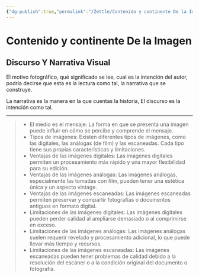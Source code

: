 ```yaml
---
{"dg-publish":true,"permalink":"/Zettle/Contenido y continente De la Imagen/","title":"Contenido De la Imagen","updated":"2024-02-25T20:59:52.565-05:00"}
---
```



# Contenido y continente De la Imagen

## Discurso Y Narrativa Visual

El motivo fotográfico, qué significado se lee, cual es la intención del autor, podría decirse que esta es la lectura como tal, la narrativa que se construye.

La narrativa es la manera en la que cuentas la historia, El discurso es la intención como tal.

---

> - El medio es el mensaje: La forma en que se presenta una imagen puede influir en cómo se percibe y comprende el mensaje.
> - Tipos de imágenes: Existen diferentes tipos de imágenes, como las digitales, las análogas (de film) y las escaneadas. Cada tipo tiene sus propias características y limitaciones.
> - Ventajas de las imágenes digitales: Las imágenes digitales permiten un procesamiento más rápido y una mayor flexibilidad para su edición.
> - Ventajas de las imágenes análogas: Las imágenes análogas, especialmente las tomadas con film, pueden tener una estética única y un aspecto vintage.
> - Ventajas de las imágenes escaneadas: Las imágenes escaneadas permiten preservar y compartir fotografías o documentos antiguos en formato digital.
> - Limitaciones de las imágenes digitales: Las imágenes digitales pueden perder calidad al ampliarse demasiado o al comprimirse en exceso.
> - Limitaciones de las imágenes análogas: Las imágenes análogas suelen requerir revelado y procesamiento adicional, lo que puede llevar más tiempo y recursos.
> - Limitaciones de las imágenes escaneadas: Las imágenes escaneadas pueden tener problemas de calidad debido a la resolución del escáner o a la condición original del documento o fotografía.
